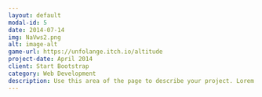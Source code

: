```yaml
---
layout: default
modal-id: 5
date: 2014-07-14
img: NaVws2.png
alt: image-alt
game-url: https://unfolange.itch.io/altitude
project-date: April 2014
client: Start Bootstrap
category: Web Development
description: Use this area of the page to describe your project. Lorem ipsum dolor sit amet, consectetur adipisicing elit. Mollitia neque assumenda ipsam nihil, molestias magnam, recusandae quos quis inventore quisquam velit asperiores, vitae? Reprehenderit soluta, eos quod consequuntur itaque. Nam.
---
```

